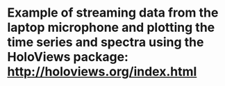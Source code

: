 # Example of streaming data from the laptop microphone and plotting the time series and spectra using the HoloViews package: http://holoviews.org/index.html
